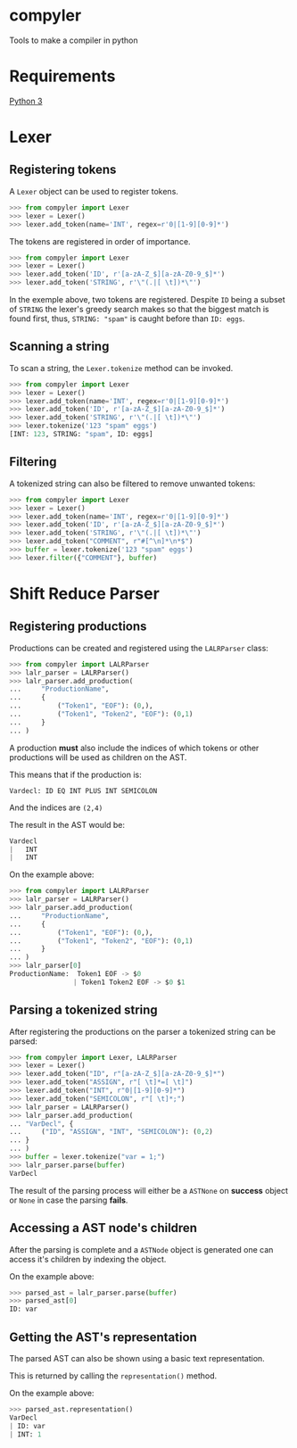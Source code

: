 # compyler
Tools to make a compiler in python

# Requirements
[Python 3](https://www.python.org/)

# Lexer

## Registering tokens

A `Lexer` object can be used to register tokens.

```python
>>> from compyler import Lexer
>>> lexer = Lexer()
>>> lexer.add_token(name='INT', regex=r'0|[1-9][0-9]*')
```

The tokens are registered in order of importance.

```python
>>> from compyler import Lexer
>>> lexer = Lexer()
>>> lexer.add_token('ID', r'[a-zA-Z_$][a-zA-Z0-9_$]*')
>>> lexer.add_token('STRING', r'\"(.|[ \t])*\"')
```

In the exemple above, two tokens are registered. Despite `ID` being a subset of `STRING`
the lexer's greedy search makes so that the biggest match is found first, thus, `STRING: "spam"`
is caught before than `ID: eggs`.

## Scanning a string

To scan a string, the `Lexer.tokenize` method can be invoked.

```python
>>> from compyler import Lexer
>>> lexer = Lexer()
>>> lexer.add_token(name='INT', regex=r'0|[1-9][0-9]*')
>>> lexer.add_token('ID', r'[a-zA-Z_$][a-zA-Z0-9_$]*')
>>> lexer.add_token('STRING', r'\"(.|[ \t])*\"')
>>> lexer.tokenize('123 "spam" eggs')
[INT: 123, STRING: "spam", ID: eggs]
```

## Filtering

A tokenized string can also be filtered to remove unwanted tokens:

```python
>>> from compyler import Lexer
>>> lexer = Lexer()
>>> lexer.add_token(name='INT', regex=r'0|[1-9][0-9]*')
>>> lexer.add_token('ID', r'[a-zA-Z_$][a-zA-Z0-9_$]*')
>>> lexer.add_token('STRING', r'\"(.|[ \t])*\"')
>>> lexer.add_token("COMMENT", r"#[^\n]*\n*$")
>>> buffer = lexer.tokenize('123 "spam" eggs')
>>> lexer.filter({"COMMENT"}, buffer)
```

# Shift Reduce Parser

## Registering productions

Productions can be created and registered using the `LALRParser` class:

```python
>>> from compyler import LALRParser
>>> lalr_parser = LALRParser()
>>> lalr_parser.add_production(
...     "ProductionName",
...     {
...         ("Token1", "EOF"): (0,),
...         ("Token1", "Token2", "EOF"): (0,1)
...     }
... )
```

A production **must** also include the indices of which tokens or other
productions will be used as children on the AST.

This means that if the production is:

`Vardecl: ID EQ INT PLUS INT SEMICOLON`

And the indices are `(2,4)`

The result in the AST would be:

```python
Vardecl
|   INT
|   INT
```

On the example above:

```python
>>> from compyler import LALRParser
>>> lalr_parser = LALRParser()
>>> lalr_parser.add_production(
...     "ProductionName",
...     {
...         ("Token1", "EOF"): (0,),
...         ("Token1", "Token2", "EOF"): (0,1)
...     }
... )
>>> lalr_parser[0]
ProductionName:  Token1 EOF -> $0
                | Token1 Token2 EOF -> $0 $1
```

## Parsing a tokenized string

After registering the productions on the parser a tokenized string can be parsed:

```python
>>> from compyler import Lexer, LALRParser
>>> lexer = Lexer()
>>> lexer.add_token("ID", r"[a-zA-Z_$][a-zA-Z0-9_$]*")
>>> lexer.add_token("ASSIGN", r"[ \t]*=[ \t]")
>>> lexer.add_token("INT", r"0|[1-9][0-9]*")
>>> lexer.add_token("SEMICOLON", r"[ \t]*;")
>>> lalr_parser = LALRParser()
>>> lalr_parser.add_production(
... "VarDecl", {
...     ("ID", "ASSIGN", "INT", "SEMICOLON"): (0,2)
... }
... )
>>> buffer = lexer.tokenize("var = 1;")
>>> lalr_parser.parse(buffer)
VarDecl
```

The result of the parsing process will either be a `ASTNone` on **success** object or `None` in case the parsing **fails**.

## Accessing a AST node's children

After the parsing is complete and a `ASTNode` object is generated one can access it's children by indexing the object.

On the example above:

```python
>>> parsed_ast = lalr_parser.parse(buffer)
>>> parsed_ast[0]
ID: var
```

## Getting the AST's representation

The parsed AST can also be shown using a basic text representation.

This is returned by calling the `representation()` method.

On the example above:
```python
>>> parsed_ast.representation()
VarDecl
| ID: var
| INT: 1
```
